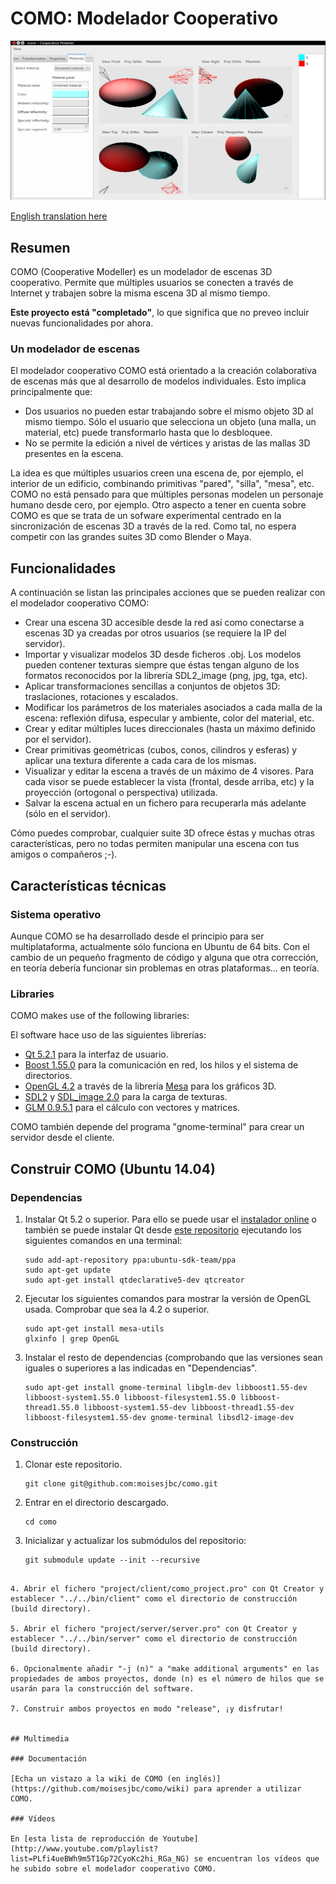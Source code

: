 # COMO: Modelador Cooperativo

![COMO Screenshot](img/como.png "COMO")

[English translation here](README_ES.md)

## Resumen

COMO (Cooperative Modeller) es un modelador de escenas 3D cooperativo. Permite que múltiples usuarios se conecten a través de Internet y trabajen sobre la misma escena 3D al mismo tiempo.


**Este proyecto está "completado"**, lo que significa que no preveo incluir nuevas funcionalidades por ahora.


### Un modelador de escenas

El modelador cooperativo COMO está orientado a la creación colaborativa de escenas más que al desarrollo de modelos individuales. Esto implica principalmente que:

* Dos usuarios no pueden estar trabajando sobre el mismo objeto 3D al mismo tiempo. Sólo el usuario que selecciona un objeto (una malla, un material, etc) puede transformarlo hasta que lo desbloquee.
* No se permite la edición a nivel de vértices y aristas de las mallas 3D presentes en la escena.

La idea es que múltiples usuarios creen una escena de, por ejemplo, el interior de un edificio, combinando primitivas "pared", "silla", "mesa", etc. COMO no está pensado para que múltiples personas modelen un personaje humano desde cero, por ejemplo.
Otro aspecto a tener en cuenta sobre COMO es que se trata de un sofware experimental centrado en la sincronización de escenas 3D a través de la red. Como tal, no espera competir con las grandes suites 3D como Blender o Maya.


## Funcionalidades

A continuación se listan las principales acciones que se pueden realizar con el modelador cooperativo COMO:

* Crear una escena 3D accesible desde la red así como conectarse a escenas 3D ya creadas por otros usuarios (se requiere la IP del servidor).
* Importar y visualizar modelos 3D desde ficheros .obj. Los modelos pueden contener texturas siempre que éstas tengan alguno de los formatos reconocidos por la librería SDL2_image (png, jpg, tga, etc).
* Aplicar transformaciones sencillas a conjuntos de objetos 3D: traslaciones, rotaciones y escalados.
* Modificar los parámetros de los materiales asociados a cada malla de la escena: reflexión difusa, especular y ambiente, color del material, etc.
* Crear y editar múltiples luces direccionales (hasta un máximo definido por el servidor).
* Crear primitivas geométricas (cubos, conos, cilindros y esferas) y aplicar una textura diferente a cada cara de los mismas.
* Visualizar y editar la escena a través de un máximo de 4 visores. Para cada visor se puede establecer la vista (frontal, desde arriba, etc) y la proyección (ortogonal o perspectiva) utilizada.
* Salvar la escena actual en un fichero para recuperarla más adelante (sólo en el servidor).

Cómo puedes comprobar, cualquier suite 3D ofrece éstas y muchas otras características, pero no todas permiten manipular una escena con tus amigos o compañeros ;-).


## Características técnicas

### Sistema operativo

Aunque COMO se ha desarrollado desde el principio para ser multiplataforma, actualmente sólo funciona en Ubuntu de 64 bits. Con el cambio de un pequeño fragmento de código y alguna que otra corrección, en teoría debería funcionar sin problemas en otras plataformas... en teoría.

### Libraries

COMO makes use of the following libraries:

El software hace uso de las siguientes librerías:

* [Qt 5.2.1](http://qt-project.org/) para la interfaz de usuario.
* [Boost 1.55.0](http://www.boost.org/) para la comunicación en red, los hilos y el sistema de directorios.
* [OpenGL 4.2](http://www.opengl.org/) a través de la librería [Mesa](http://www.mesa3d.org/) para los gráficos 3D.
* [SDL2](https://www.libsdl.org/) y [SDL_image 2.0](https://www.libsdl.org/projects/SDL_image/) para la carga de texturas.
* [GLM 0.9.5.1](http://glm.g-truc.net/) para el cálculo con vectores y matrices.

COMO también depende del programa "gnome-terminal" para crear un servidor desde el cliente.


## Construir COMO (Ubuntu 14.04)

### Dependencias
1. Instalar Qt 5.2 o superior. Para ello se puede usar el [instalador online](http://qt-project.org/downloads) o también se puede instalar Qt desde [este repositorio](https://launchpad.net/~ubuntu-sdk-team/+archive/ppa) ejecutando los siguientes comandos en una terminal:
   ```
   sudo add-apt-repository ppa:ubuntu-sdk-team/ppa
   sudo apt-get update
   sudo apt-get install qtdeclarative5-dev qtcreator
   ```

2. Ejecutar los siguientes comandos para mostrar la versión de OpenGL usada. Comprobar que sea la 4.2 o superior.
   ```
   sudo apt-get install mesa-utils
   glxinfo | grep OpenGL
   ```

3. Instalar el resto de dependencias (comprobando que las versiones sean iguales o superiores a las indicadas en "Dependencias".
   ```
   sudo apt-get install gnome-terminal libglm-dev libboost1.55-dev libboost-system1.55.0 libboost-filesystem1.55.0 libboost-thread1.55.0 libboost-system1.55-dev libboost-thread1.55-dev libboost-filesystem1.55-dev gnome-terminal libsdl2-image-dev
   ```

### Construcción

1. Clonar este repositorio.

   ```
   git clone git@github.com:moisesjbc/como.git
   ```

2. Entrar en el directorio descargado.

   ```
   cd como
   ```

3. Inicializar y actualizar los submódulos del repositorio:

   ```
   git submodule update --init --recursive
  ```

4. Abrir el fichero "project/client/como_project.pro" con Qt Creator y establecer "../../bin/client" como el directorio de construcción (build directory).

5. Abrir el fichero "project/server/server.pro" con Qt Creator y establecer "../../bin/server" como el directorio de construcción (build directory).

6. Opcionalmente añadir "-j (n)" a "make additional arguments" en las propiedades de ambos proyectos, donde (n) es el número de hilos que se usarán para la construcción del software.

7. Construir ambos proyectos en modo "release", ¡y disfrutar!


## Multimedia 

### Documentación

[Echa un vistazo a la wiki de COMO (en inglés)](https://github.com/moisesjbc/como/wiki) para aprender a utilizar COMO.

### Vídeos

En [esta lista de reproducción de Youtube](http://www.youtube.com/playlist?list=PLfi4ueBWh9m5T1Gp72CyoKc2hi_RGa_NG) se encuentran los vídeos que he subido sobre el modelador cooperativo COMO.
